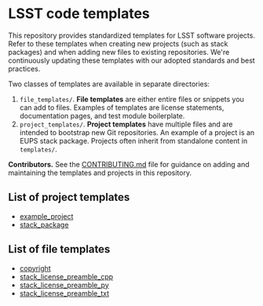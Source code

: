 # LSST code templates

This repository provides standardized templates for LSST software projects.
Refer to these templates when creating new projects (such as stack packages) and when adding new files to existing repositories.
We're continuously updating these templates with our adopted standards and best practices.

Two classes of templates are available in separate directories:

1. `file_templates/`.
   **File templates** are either entire files or snippets you can add to files.
   Examples of templates are license statements, documentation pages, and test module boilerplate.
2. `project_templates/`.
   **Project templates** have multiple files and are intended to bootstrap new Git repositories.
   An example of a project is an EUPS stack package.
   Projects often inherit from standalone content in `templates/`.

**Contributors.** See the [CONTRIBUTING.md](CONTRIBUTING.md) file for guidance on adding and maintaining the templates and projects in this repository.

## List of project templates

- [example_project](project_templates/example_project/)
- [stack_package](project_templates/stack_package/)

## List of file templates

- [copyright](file_templates/copyright)
- [stack_license_preamble_cpp](file_templates/stack_license_preamble_cpp)
- [stack_license_preamble_py](file_templates/stack_license_preamble_py)
- [stack_license_preamble_txt](file_templates/stack_license_preamble_txt)
